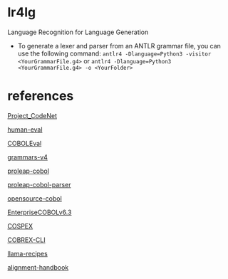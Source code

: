 # lr4lg

Language Recognition for Language Generation

- To generate a lexer and parser from an ANTLR grammar file, you can use the following command: `antlr4 -Dlanguage=Python3 -visitor <YourGrammarFile.g4>` or `antlr4 -Dlanguage=Python3 <YourGrammarFile.g4> -o <YourFolder>`

# references

[Project_CodeNet](https://github.com/IBM/Project_CodeNet)

[human-eval](https://github.com/openai/human-eval)

[COBOLEval](https://github.com/zorse-project/COBOLEval)

[grammars-v4](https://github.com/antlr/grammars-v4)

[proleap-cobol](https://github.com/uwol/proleap-cobol)

[proleap-cobol-parser](https://github.com/uwol/proleap-cobol-parser)

[opensource-cobol](https://github.com/opensourcecobol/opensource-cobol)

[EnterpriseCOBOLv6.3](https://github.com/cchipman21804/EnterpriseCOBOLv6.3)

[COSPEX](https://github.com/Naxs-me/COSPEX)

[COBREX-CLI](https://github.com/rishalab/COBREX-CLI)

[llama-recipes](https://github.com/meta-llama/llama-recipes)

[alignment-handbook](https://github.com/huggingface/alignment-handbook/tree/main)